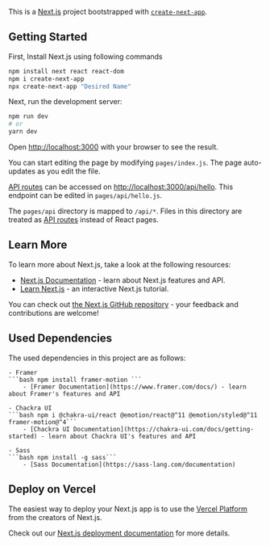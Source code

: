 This is a [Next.js](https://nextjs.org/) project bootstrapped with [`create-next-app`](https://github.com/vercel/next.js/tree/canary/packages/create-next-app).

## Getting Started
First, Install Next.js using following commands

```bash
npm install next react react-dom
npm i create-next-app
npx create-next-app "Desired Name"
```

Next, run the development server:

```bash
npm run dev
# or
yarn dev
```

Open [http://localhost:3000](http://localhost:3000) with your browser to see the result.

You can start editing the page by modifying `pages/index.js`. The page auto-updates as you edit the file.

[API routes](https://nextjs.org/docs/api-routes/introduction) can be accessed on [http://localhost:3000/api/hello](http://localhost:3000/api/hello). This endpoint can be edited in `pages/api/hello.js`.

The `pages/api` directory is mapped to `/api/*`. Files in this directory are treated as [API routes](https://nextjs.org/docs/api-routes/introduction) instead of React pages.

## Learn More

To learn more about Next.js, take a look at the following resources:

- [Next.js Documentation](https://nextjs.org/docs) - learn about Next.js features and API.
- [Learn Next.js](https://nextjs.org/learn) - an interactive Next.js tutorial.

You can check out [the Next.js GitHub repository](https://github.com/vercel/next.js/) - your feedback and contributions are welcome!

## Used Dependencies

The used dependencies in this project are as follows:

    - Framer 
    ```bash npm install framer-motion ```
        - [Framer Documentation](https://www.framer.com/docs/) - learn about Framer's features and API

    - Chackra UI 
    ```bash npm i @chakra-ui/react @emotion/react@^11 @emotion/styled@^11 framer-motion@^4```
        - [Chackra UI Documentation](https://chakra-ui.com/docs/getting-started) - learn about Chackra UI's features and API

    - Sass
    ```bash npm install -g sass```
        - [Sass Documentation](https://sass-lang.com/documentation)

## Deploy on Vercel

The easiest way to deploy your Next.js app is to use the [Vercel Platform](https://vercel.com/new?utm_medium=default-template&filter=next.js&utm_source=create-next-app&utm_campaign=create-next-app-readme) from the creators of Next.js.

Check out our [Next.js deployment documentation](https://nextjs.org/docs/deployment) for more details.
